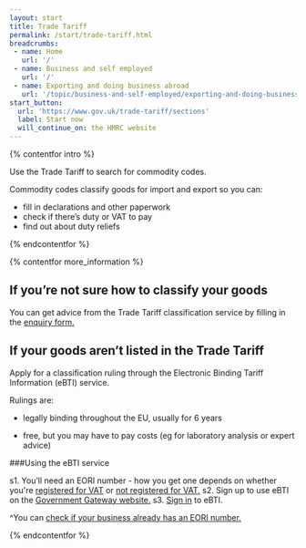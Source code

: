 ```yaml
---
layout: start
title: Trade Tariff
permalink: /start/trade-tariff.html
breadcrumbs:
 - name: Home
   url: '/'
 - name: Business and self employed
   url: '/'
 - name: Exporting and doing business abroad
   url: '/topic/business-and-self-employed/exporting-and-doing-business-abroad.html'
start_button:
  url: 'https://www.gov.uk/trade-tariff/sections'
  label: Start now
  will_continue_on: the HMRC website
---
```

{% contentfor intro %}

Use the Trade Tariff to search for commodity codes.

Commodity codes classify goods for import and export so you can:

* fill in declarations and other paperwork
* check if there’s duty or VAT to pay
* find out about duty reliefs

{% endcontentfor %}

{% contentfor more_information %}

## If you’re not sure how to classify your goods

You can get advice from the Trade Tariff classification service by filling in the [enquiry form.](https://www.gov.uk/government/uploads/system/uploads/attachment_data/file/447050/CIP_27_Tariff_Classification_Change_of_Service_Delivery.pdf)

## If your goods aren’t listed in the Trade Tariff

Apply for a classification ruling through the Electronic Binding Tariff Information (eBTI) service.

Rulings are:

- legally binding throughout the EU, usually for 6 years

- free, but you may have to pay costs (eg for laboratory analysis or expert advice)

###Using the eBTI service  


s1. You’ll need an EORI number - how you get one depends on whether you're [registered for VAT](https://online.hmrc.gov.uk/shortforms/form/EORIVAT) or [not registered for VAT.](https://online.hmrc.gov.uk/shortforms/form/EORINonVATExport)
s2. Sign up to use eBTI on the [Government Gateway website.](http://www.gateway.gov.uk/)
s3. [Sign in](https://secure.hmce.gov.uk/ecom/login/index.html) to eBTI.

^You can [check if your business already has an EORI number.](http://ec.europa.eu/taxation_customs/dds2/eos/eori_validation.jsp?Lang=en)

{% endcontentfor %}

